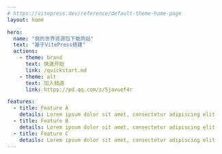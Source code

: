 ```yaml
---
# https://vitepress.dev/reference/default-theme-home-page
layout: home

hero:
  name: "我的世界资源包下载网站"
  text: "基于VitePress搭建"
  actions:
    - theme: brand
      text: 快速开始
      link: /quickstart.md
    - theme: alt
      text: 加入频道
      link: https://pd.qq.com/s/5javuef4r

features:
  - title: Feature A
    details: Lorem ipsum dolor sit amet, consectetur adipiscing elit
  - title: Feature B
    details: Lorem ipsum dolor sit amet, consectetur adipiscing elit
  - title: Feature C
    details: Lorem ipsum dolor sit amet, consectetur adipiscing elit
---
```


